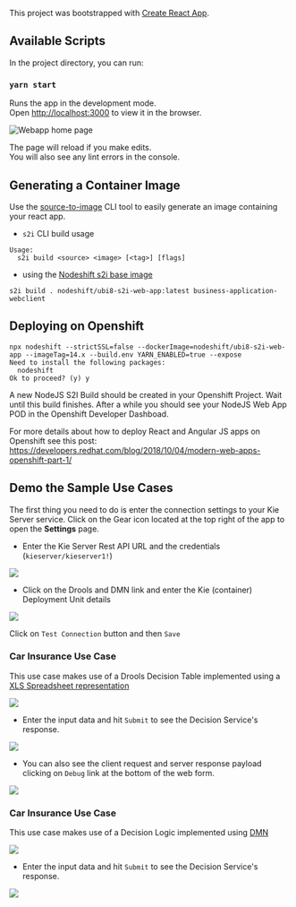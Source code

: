 This project was bootstrapped with [Create React App](https://github.com/facebook/create-react-app).

## Available Scripts

In the project directory, you can run:

### `yarn start`

Runs the app in the development mode.<br />
Open [http://localhost:3000](http://localhost:3000) to view it in the browser.

![Webapp home page](docs/webclient-home.png)

The page will reload if you make edits.<br />
You will also see any lint errors in the console.

## Generating a Container Image

Use the [source-to-image](https://github.com/openshift/source-to-image) CLI tool to easily generate an image containing your react app. 

 * `s2i` CLI build usage
```
Usage:
  s2i build <source> <image> [<tag>] [flags]
```

 * using the [Nodeshift s2i base image](https://hub.docker.com/r/nodeshift/ubi8-s2i-web-app)

```
s2i build . nodeshift/ubi8-s2i-web-app:latest business-application-webclient
```

## Deploying on Openshift

```
npx nodeshift --strictSSL=false --dockerImage=nodeshift/ubi8-s2i-web-app --imageTag=14.x --build.env YARN_ENABLED=true --expose
Need to install the following packages:
  nodeshift
Ok to proceed? (y) y
```

A new NodeJS S2I Build should be created in your Openshift Project. Wait until this build finishes. After a while you should see your NodeJS Web App POD in the Openshift Developer Dashboad.

For more details about how to deploy React and Angular JS apps on Openshift see this post: https://developers.redhat.com/blog/2018/10/04/modern-web-apps-openshift-part-1/

## Demo the Sample Use Cases
The first thing you need to do is enter the connection settings to your Kie Server service.
Click on the Gear icon located at the top right of the app to open the **Settings** page.

 * Enter the Kie Server Rest API URL and the credentials (`kieserver/kieserver1!`)

![](docs/webclient-settings-1.png)

 * Click on the Drools and DMN link and enter the Kie (container) Deployment Unit details

![](docs/webclient-drools-dmn-settings.png)

Click on `Test Connection` button and then `Save`

### Car Insurance Use Case
This use case makes use of a Drools Decision Table implemented using a [XLS Spreadsheet representation](https://github.com/rafaeltuelho/my-business-automation-showcase/blob/37d63ac7ef5397c4892a6ba8b6fab7630c07b5b3/decisions-showcase/src/main/resources/com/redhat/demos/decisiontable/ExamplePolicyPricing.xls)

![](docs/car-insurance-form.png)

  * Enter the input data and hit `Submit` to see the Decision Service's response.

![](docs/car-insurance-response.png)

  * You can also see the client request and server response payload clicking on `Debug` link at the bottom of the web form.

![](docs/car-insurance-debug-payload-view.png)

### Car Insurance Use Case
This use case makes use of a Decision Logic implemented using [DMN](https://github.com/rafaeltuelho/my-business-automation-showcase/blob/d37e4073e0a278da22ff517dc8422279c2b427d8/decisions-showcase/src/main/resources/com/redhat/demos/dmn/Traffic%20Violation.dmn)

![](docs/traffic-form.png)

  * Enter the input data and hit `Submit` to see the Decision Service's response.

![](docs/traffic-response.png)